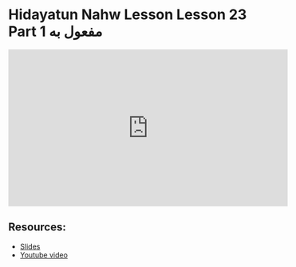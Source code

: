 # Hidayatun Nahw Lesson Lesson 23 Part 1 مفعول به
                
<iframe width="560" height="315" src="https://www.youtube-nocookie.com/embed/Eo0649-FXeQ?start=0" frameborder="0" allow="accelerometer; autoplay; encrypted-media; gyroscope; picture-in-picture" allowfullscreen="allowfullscreen">
</iframe><BR>

## Resources:
- [Slides](https://github.com/arshare/resources_balagha_pdfs)
- [Youtube video](https://www.youtube.com/watch?v=Eo0649-FXeQ&list=PLzn0qdi6JpdtdAyaM2yvvY1Yk9i4EpLHD&index=66)


